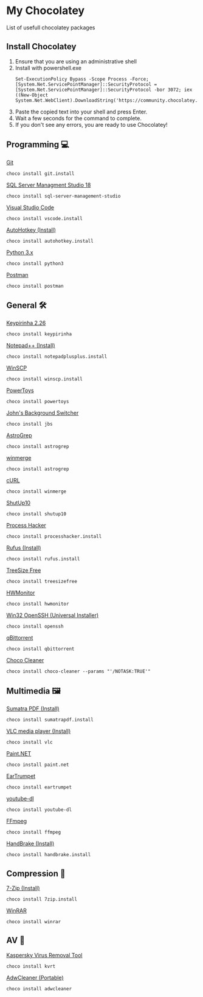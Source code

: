 # My Chocolatey
List of usefull chocolatey packages

## Install Chocolatey
1. Ensure that you are using an administrative shell
2. Install with powershell.exe
    ```
    Set-ExecutionPolicy Bypass -Scope Process -Force; [System.Net.ServicePointManager]::SecurityProtocol = [System.Net.ServicePointManager]::SecurityProtocol -bor 3072; iex ((New-Object System.Net.WebClient).DownloadString('https://community.chocolatey.org/install.ps1'))
    ```
3. Paste the copied text into your shell and press Enter.
4. Wait a few seconds for the command to complete.
5. If you don't see any errors, you are ready to use Chocolatey!


## Programming :computer:
[Git](https://community.chocolatey.org/packages/git.install)
```
choco install git.install
```

[SQL Server Managment Studio 18](https://community.chocolatey.org/packages/sql-server-management-studio)
```
choco install sql-server-management-studio
```

[Visual Studio Code](https://community.chocolatey.org/packages/vscode.install)
```
choco install vscode.install
```

[AutoHotkey (Install)](https://community.chocolatey.org/packages/autohotkey.install)
```
choco install autohotkey.install
```

[Python 3.x](https://community.chocolatey.org/packages/python3/)
```
choco install python3
```

[Postman](https://community.chocolatey.org/packages/postman)
```
choco install postman
```

## General :hammer_and_wrench:
[Keypirinha 2.26](https://community.chocolatey.org/packages/keypirinha)
```
choco install keypirinha
```

[Notepad++ (Install)](https://community.chocolatey.org/packages/notepadplusplus.install)
```
choco install notepadplusplus.install
```

[WinSCP](https://community.chocolatey.org/packages/winscp.install)
```
choco install winscp.install
```

[PowerToys](https://community.chocolatey.org/packages/powertoys)
```
choco install powertoys
```

[John's Background Switcher](https://community.chocolatey.org/packages/jbs)
```
choco install jbs
```

[AstroGrep](https://community.chocolatey.org/packages/AstroGrep)
```
choco install astrogrep
```

[winmerge](https://community.chocolatey.org/packages/winmerge)
```
choco install astrogrep
```

[cURL](https://community.chocolatey.org/packages/curl)
```
choco install winmerge
```

[ShutUp10](https://community.chocolatey.org/packages/shutup10)
```
choco install shutup10
```

[Process Hacker](https://community.chocolatey.org/packages/processhacker)
```
choco install processhacker.install
```

[Rufus (Install)](https://community.chocolatey.org/packages/rufus.install)
```
choco install rufus.install
```

[TreeSize Free](https://community.chocolatey.org/packages/treesizefree)
```
choco install treesizefree
```

[HWMonitor](https://community.chocolatey.org/packages/hwmonitor)
```
choco install hwmonitor
```

[Win32 OpenSSH (Universal Installer)](https://community.chocolatey.org/packages/openssh)
```
choco install openssh
```

[qBittorrent](https://community.chocolatey.org/packages/qbittorrent)
```
choco install qbittorrent
```

[Choco Cleaner](https://community.chocolatey.org/packages/choco-cleaner)
```
choco install choco-cleaner --params "'/NOTASK:TRUE'"
```

## Multimedia :framed_picture:
[Sumatra PDF (Install)](https://community.chocolatey.org/packages/sumatrapdf.install)
```
choco install sumatrapdf.install
```

[VLC media player (Install)](https://community.chocolatey.org/packages/vlc)
```
choco install vlc
```

[Paint.NET](https://community.chocolatey.org/packages/paint.net)
```
choco install paint.net
```

[EarTrumpet](https://community.chocolatey.org/packages/eartrumpet)
```
choco install eartrumpet
```

[youtube-dl](https://community.chocolatey.org/packages/youtube-dl)
```
choco install youtube-dl
```

[FFmpeg](https://community.chocolatey.org/packages/ffmpeg)
```
choco install ffmpeg
```

[HandBrake (Install)](https://community.chocolatey.org/packages/handbrake.install)
```
choco install handbrake.install
```

## Compression :floppy_disk:
[7-Zip (Install)](https://community.chocolatey.org/packages/7zip.install)
```
choco install 7zip.install
```

[WinRAR](https://community.chocolatey.org/packages/winrar)
```
choco install winrar
```

## AV :syringe:
[Kaspersky Virus Removal Tool](https://community.chocolatey.org/packages/kvrt)
```
choco install kvrt
```

[AdwCleaner (Portable)](https://community.chocolatey.org/packages/adwcleaner)
```
choco install adwcleaner
```